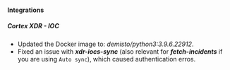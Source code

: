 
#### Integrations
##### Cortex XDR - IOC
- Updated the Docker image to: *demisto/python3:3.9.6.22912*.
- Fixed an issue with ***xdr-iocs-sync*** (also relevant for ***fetch-incidents*** if you are using `Auto sync`), which caused authentication erros.
